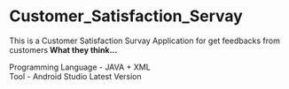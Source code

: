 # Customer_Satisfaction_Servay
This is a Customer Satisfaction Survay Application for get feedbacks from customers<b> What they think...</b>

Programming Language - JAVA + XML <br>
Tool - Android Studio Latest Version 

